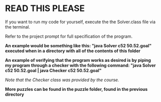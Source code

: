 # READ THIS PLEASE

If you want to run my code for yourself, execute the the Solver.class file via the terminal.

Refer to the project prompt for full specification of the program.

**An example would be something like this: "java Solver c52 50.52.goal" executed when in a directory with all of the contents of this folder**

**An example of verifying that the program works as desired is by piping my program through a checker with the following command: "java Solver c52 50.52.goal | java Checker c52 50.52.goal"**

*Note that the Checker class was provided by the course.*


__More puzzles can be found in the puzzle folder, found in the previous directory__


